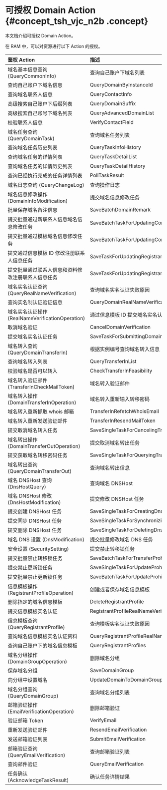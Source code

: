 # 可授权 Domain Action {#concept_tsh_vjc_n2b .concept}

本文档介绍可授权 Domain Action。

在 RAM 中，可以对资源进行以下 Action 的授权。

|鉴权 Action|描述|API|
|:--------|:-|:--|
|域名基本信息查询 \(QueryCommonInfo\)|查询自己账户下域名列表|QueryDomainList|
|查询自己账户下域名信息|QueryDomainByInstanceId|
|查询域名联系人信息|QueryContactInfo|
|高级搜索自己账户下后缀列表|QueryDomainSuffix|
|高级搜索自己账号下域名列表|QueryAdvancedDomainList|
|校验联系人信息|VerifyContactField|
|域名任务查询 \(QueryDomainTask\)|查询域名任务列表|QueryTaskList|
|查询域名任务历史列表|QueryTaskInfoHistory|
|查询域名任务的详情列表|QueryTaskDetailList|
|查询域名任务的详情历史列表|QueryTaskDetailHistory|
|查询已经执行完成的任务详情列表|PollTaskResult|
|域名日志查询 \(QueryChangeLog\)|查询操作日志|QueryChangeLogList|
|域名信息修改操作 \(DomainInfoModification\)|提交域名信息修改任务|SaveSingleTaskForUpdatingContactInfo|
|批量保存域名备注信息|SaveBatchDomainRemark|
|提交批量通过新联系人信息域名信息修改任务|SaveBatchTaskForUpdatingContactInfoByNewContact|
|提交批量通过模板域名信息修改任务|SaveBatchTaskForUpdatingContactInfoByRegistrantProfileId|
|提交通过信息模板 ID 修改注册联系人信息任务|SaveTaskForUpdatingRegistrantInfoByRegistrantProfileID|
|提交批量通过联系人信息和资料修改注册联系人信息任务|SaveTaskForUpdatingRegistrantInfoByIdentityCredential|
|域名实名认证查询 \(QueryRealNameVerification\)|查询域名实名认证失败原因|QueryFailReasonForDomainRealNameVerification|
|查询实名制认证验证信息|QueryDomainRealNameVerificationInfo|
|域名实名认证操作 \(RealNameVerificationOperation\)|通过信息模板 ID 提交域名实名认证任务|SaveTaskForSubmittingDomainRealNameVerificationByRegistrantProfileID|
|取消域名验证|CancelDomainVerification|
|提交域名实名认证任务|SaveTaskForSubmittingDomainRealNameVerificationByIdentityCredential|
|域名转入查询 \(QueryDomainTransferIn\)|根据实例编号查询域名转入信息|QueryTransferInByInstanceId|
|查询域名转入列表|QueryTransferInList|
|校验域名是否可以转入|CheckTransferInFeasibility|
|域名转入验证邮件 \(TransferInCheckMailToken\)|域名转入验证邮件|TransferInCheckMailToken|
|域名转入操作 \(DomainTransferInOperation\)|域名转入重新输入转移密码|TransferInReenterTransferAuthorizationCode|
|域名转入重新抓取 whois 邮箱|TransferInRefetchWhoisEmail|
|域名转入重新发送验证邮件|TransferInResendMailToken|
|提交取消域名转入任务|SaveSingleTaskForCancelingTransferIn|
|域名转出操作 \(DomainTransferOutOperation\)|提交取消域名转出任务|SaveSingleTaskForCancelingTransferOut|
|提交获取域名转移密码任务|SaveSingleTaskForQueryingTransferAuthorizationCode|
|域名转出查询 \(QueryDomainTransferOut\)|查询域名转出信息|QueryTransferOutInfo|
|域名 DNSHost 查询 \(DnsHostQuery\)|查询域名 DNSHost|QueryDnsHost|
|域名 DNSHost 修改 \(DnsHostModification\)|提交修改 DNSHost 任务|SaveSingleTaskForModifyingDnsHost|
|提交创建 DNSHost 任务|SaveSingleTaskForCreatingDnsHost|
|提交同步 DNSHost 任务|SaveSingleTaskForSynchronizingDnsHost|
|提交删除 DNSHost 任务|SaveSingleTaskForDeletingDnsHost|
|域名 DNS 设置 \(DnsModification\)|提交批量修改域名 DNS 任务|SaveBatchTaskForModifyingDomainDns|
|安全设置 \(SecuritySetting\)|提交禁止转移锁任务|SaveSingleTaskForTransferProhibitionLock|
|提交批量禁止转移锁任务|SaveBatchTaskForTransferProhibitionLock|
|提交禁止更新锁任务|SaveSingleTaskForUpdateProhibitionLock|
|提交批量禁止更新锁任务|SaveBatchTaskForUpdateProhibitionLock|
|信息模板操作 \(RegistrantProfileOperation\)|创建或者保存域名信息模板|SaveRegistrantProfile|
|删除指定的域名信息模板|DeleteRegistrantProfile|
|提交信息模板实名认证|RegistrantProfileRealNameVerification|
|信息模板查询 \(QueryRegistrantProfile\)|查询模板实名认证失败原因|QueryFailReasonForRegistrantProfileRealNameVerification|
|查询域名信息模板实名认证资料|QueryRegistrantProfileRealNameVerificationInfo|
|查询自己账户下的域名信息模板|QueryRegistrantProfiles|
|域名分组操作 \(DomainGroupOperation\)|删除域名分组|DeleteDomainGroup|
|保存域名分组|SaveDomainGroup|
|向分组中设置域名|UpdateDomainToDomainGroup|
|域名分组查询 \(QueryDomainGroup\)|查询域名分组列表|QueryDomainGroupList|
|邮箱验证操作 \(EmailVerificationOperation\)|删除邮箱验证|DeleteEmailVerification|
|验证邮箱 Token|VerifyEmail|
|重新发送验证邮件|ResendEmailVerification|
|发送邮箱验证列表|SubmitEmailVerification|
|邮箱验证查询 \(QueryEmailVerification\)|查询邮箱验证列表|ListEmailVerification|
|查询邮件验证|QueryEmailVerification|
|任务确认 \(AcknowledgeTaskResult\)|确认任务详情结果|AcknowledgeTaskResult|

